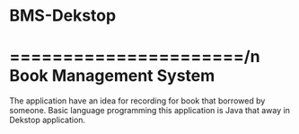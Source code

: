 # BMS-Dekstop

======================/n
Book Management System
======================

The application have an idea for recording for book that borrowed by someone.
Basic language programming this application is Java that away in Dekstop application.

